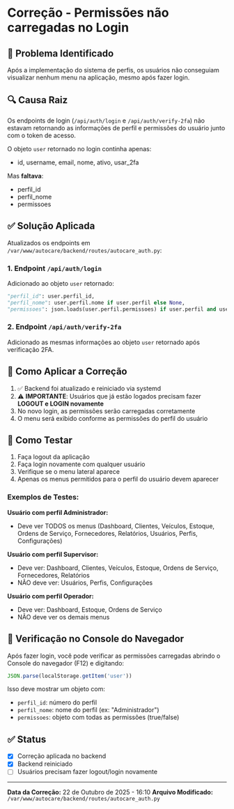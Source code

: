 # Correção - Permissões não carregadas no Login

## 🐛 Problema Identificado

Após a implementação do sistema de perfis, os usuários não conseguiam visualizar nenhum menu na aplicação, mesmo após fazer login.

## 🔍 Causa Raiz

Os endpoints de login (`/api/auth/login` e `/api/auth/verify-2fa`) não estavam retornando as informações de perfil e permissões do usuário junto com o token de acesso.

O objeto `user` retornado no login continha apenas:
- id, username, email, nome, ativo, usar_2fa

Mas **faltava**:
- perfil_id
- perfil_nome  
- permissoes

## ✅ Solução Aplicada

Atualizados os endpoints em `/var/www/autocare/backend/routes/autocare_auth.py`:

### 1. Endpoint `/api/auth/login`
Adicionado ao objeto `user` retornado:
```python
"perfil_id": user.perfil_id,
"perfil_nome": user.perfil.nome if user.perfil else None,
"permissoes": json.loads(user.perfil.permissoes) if user.perfil and user.perfil.permissoes else None
```

### 2. Endpoint `/api/auth/verify-2fa`
Adicionado as mesmas informações ao objeto `user` retornado após verificação 2FA.

## 🔄 Como Aplicar a Correção

1. ✅ Backend foi atualizado e reiniciado via systemd
2. ⚠️ **IMPORTANTE**: Usuários que já estão logados precisam fazer **LOGOUT e LOGIN novamente**
3. No novo login, as permissões serão carregadas corretamente
4. O menu será exibido conforme as permissões do perfil do usuário

## 🧪 Como Testar

1. Faça logout da aplicação
2. Faça login novamente com qualquer usuário
3. Verifique se o menu lateral aparece
4. Apenas os menus permitidos para o perfil do usuário devem aparecer

### Exemplos de Testes:

**Usuário com perfil Administrador:**
- Deve ver TODOS os menus (Dashboard, Clientes, Veículos, Estoque, Ordens de Serviço, Fornecedores, Relatórios, Usuários, Perfis, Configurações)

**Usuário com perfil Supervisor:**
- Deve ver: Dashboard, Clientes, Veículos, Estoque, Ordens de Serviço, Fornecedores, Relatórios
- NÃO deve ver: Usuários, Perfis, Configurações

**Usuário com perfil Operador:**
- Deve ver: Dashboard, Estoque, Ordens de Serviço
- NÃO deve ver os demais menus

## 📝 Verificação no Console do Navegador

Após fazer login, você pode verificar as permissões carregadas abrindo o Console do navegador (F12) e digitando:

```javascript
JSON.parse(localStorage.getItem('user'))
```

Isso deve mostrar um objeto com:
- `perfil_id`: número do perfil
- `perfil_nome`: nome do perfil (ex: "Administrador")
- `permissoes`: objeto com todas as permissões (true/false)

## ✅ Status

- [x] Correção aplicada no backend
- [x] Backend reiniciado
- [ ] Usuários precisam fazer logout/login novamente

---
**Data da Correção:** 22 de Outubro de 2025 - 16:10
**Arquivo Modificado:** `/var/www/autocare/backend/routes/autocare_auth.py`

